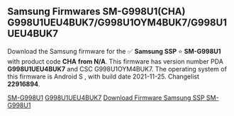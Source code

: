 <h2>Samsung Firmwares SM-G998U1(CHA) G998U1UEU4BUK7/G998U1OYM4BUK7/G998U1UEU4BUK7</h2>
Download the Samsung firmware for the ✅ <strong>Samsung SSP </strong> ⭐ <strong>SM-G998U1</strong> with product code <strong>CHA</strong> <strong> from N/A</strong>. This firmware has version number PDA <strong>G998U1UEU4BUK7</strong> and CSC G998U1OYM4BUK7. The operating system of this firmware is Android S , with build date 2021-11-25. Changelist <strong>22916894</strong>.


[SM-G998U1](https://samfirm.shop/samsung/model/SM-G998U1)
[G998U1UEU4BUK7](https://samfirm.shop/samsung/pda/G998U1UEU4BUK7)
[Download Firmware Samsung SSP SM-G998U1](https://samfirm.shop/samsung/firmware/477457)
